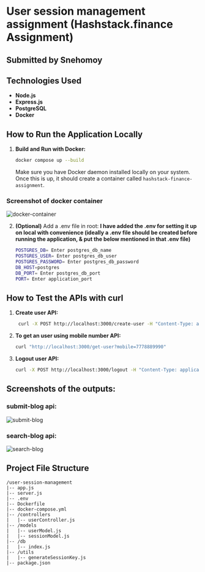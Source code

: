 # User session management assignment (Hashstack.finance Assignment)
## Submitted by Snehomoy


## Technologies Used

- **Node.js**
- **Express.js**
- **PostgreSQL**
- **Docker**

## How to Run the Application Locally

1. **Build and Run with Docker:**

   ```sh
   docker compose up --build
   ```
   Make sure you have Docker daemon installed locally on your system. Once this is up, it should create a container called `hashstack-finance-assignment`.

### Screenshot of docker container
![docker-container](https://i.postimg.cc/2yfJ4HW8/SCR-20240729-lehn.png)

2. **(Optional)** Add a .env file in root:
    **I have added the .env for setting it up on local with convenience (ideally a .env file should be created before running the application, & put the below mentioned in that .env file)**
    ```sh
    POSTGRES_DB= Enter postgres_db_name
    POSTGRES_USER= Enter postgres_db_user
    POSTGRES_PASSWORD= Enter postgres_db_password
    DB_HOST=postgres
    DB_PORT= Enter postgres_db_port
    PORT= Enter application_port
   ```

## How to Test the APIs with curl

1. **Create user API:**
   ```sh
    curl -X POST http://localhost:3000/create-user -H "Content-Type: application/json" -d '{"mobile": "7778889990", "username": "Snehomoy"}'
   ```

2. **To get an user using mobile number API:**
   ```sh
   curl "http://localhost:3000/get-user?mobile=7778889990"
   ```

3. **Logout user API:**
   ```sh
   curl -X POST http://localhost:3000/logout -H "Content-Type: application/json" -d '{"mobile": "7778889990"}'
   ```

## Screenshots of the outputs:
### submit-blog api:
![submit-blog](https://i.ibb.co/WGhrKLx/submit-blog.png)

### search-blog api:
![search-blog](https://i.postimg.cc/bJPqFXbh/search-blog.png)


## Project File Structure

```plaintext
/user-session-management
|-- app.js
|-- server.js
|-- .env
|-- Dockerfile
|-- docker-compose.yml
|-- /controllers
|   |-- userController.js
|-- /models
|   |-- userModel.js
|   |-- sessionModel.js
|-- /db
|   |-- index.js
|-- /utils
|   |-- generateSessionKey.js
|-- package.json
```

